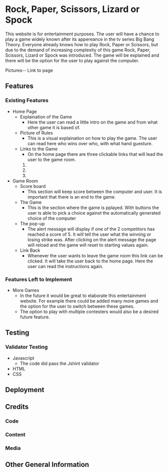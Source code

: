 # Rock, Paper, Scissors, Lizard or Spock 
This website is for entertainment purposes. The user will have a chance to play a game widely known after its appereance in the tv series Big Bang Theory. Everyone already knows how to play Rock, Paper or Scissors, but due to the demand of increasing complexity of this game Rock, Paper, Scissors, Lizard or Spock was introduced. The game will be explained and there will be the option for the user to play against the computer. 

Pictures-- 
Link to page 

## Features 
### Existing Features
- Home Page 
  - Explaination of the Game 
    - Here the user can read a little intro on the game and from what other game it is based of. 
  - Picture of Rules 
    - This is a visual explaination on how to play the game. The user can read here who wins over who, with what hand guesture. 
  - Links to the Game 
    - On the home page there are three clickable links that will lead the user to the game room. 
    1. 
    2. 
    3. 
- Game Room
  - Score board 
    - This section will keep score between the computer and user. It is important that there is an end to the game. 
  - The Game 
    - This is the section where the game is pplayed. With buttons the user is able to pick a choice against the automatically generated choice of the computer 
  - The pop-up 
    - The alert message will display if one of the 2 competitors has reached a score of 5. It will tell the user what the winning or losing strike was. After clicking on the alert message the page will reload and the game will reset to starting values again. 
  - Link Back 
    - Whenever the user wants to leave the game room this link can be clicked. It will take the user back to the home page. Here the user can read the instructions again. 
### Features Left to Implement 
- More Games 
  - In the future it would be great to elaborate this entertainment website. For example there could be added many more games and the option for the user to switch between these games. 
  - The option to play with multiple contesters would also be a desired future feature. 
## Testing 
### Validator Testing
- Javascript 
  - The code did pass the Jshint validator 
- HTML 
- CSS 
## Deployment 

## Credits 
### Code 
### Content 
### Media 
## Other General Information 
